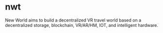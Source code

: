 # nwt
New World aims to build a decentralized VR travel world based on a decentralized storage, blockchain, VR/AR/HM, IOT, and intelligent hardware.

